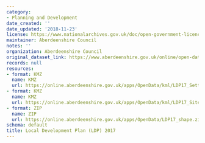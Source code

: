 ```yaml
---
category:
- Planning and Development
date_created: ''
date_updated: '2018-11-23'
license: https://www.nationalarchives.gov.uk/doc/open-government-licence/version/3/
maintainer: Aberdeenshire Council
notes: ''
organization: Aberdeenshire Council
original_dataset_link: https://www.aberdeenshire.gov.uk/online/open-data/
records: null
resources:
- format: KMZ
  name: KMZ
  url: https://online.aberdeenshire.gov.uk/apps/OpenData/kml/LDP17_Settlements.kmz
- format: KMZ
  name: KMZ
  url: https://online.aberdeenshire.gov.uk/apps/OpenData/kml/LDP17_Sites.kmz
- format: ZIP
  name: ZIP
  url: https://online.aberdeenshire.gov.uk/apps/OpenData/LDP17_shape.zip
schema: default
title: Local Development Plan (LDP) 2017
---
```

